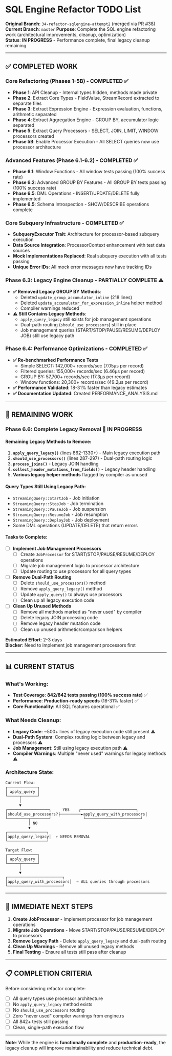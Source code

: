 # SQL Engine Refactor TODO List

**Original Branch**: `34-refactor-sqlengine-attempt2` (merged via PR #38)  
**Current Branch**: `master` 
**Purpose**: Complete the SQL engine refactoring work (architectural improvements, cleanup, optimization)  
**Status**: **IN PROGRESS** - Performance complete, final legacy cleanup remaining

---

## ✅ COMPLETED WORK 

### Core Refactoring (Phases 1-5B) - **COMPLETED** ✅
- **Phase 1**: API Cleanup - Internal types hidden, methods made private
- **Phase 2**: Extract Core Types - FieldValue, StreamRecord extracted to separate files
- **Phase 3**: Extract Expression Engine - Expression evaluation, functions, arithmetic separated
- **Phase 4**: Extract Aggregation Engine - GROUP BY, accumulator logic separated  
- **Phase 5**: Extract Query Processors - SELECT, JOIN, LIMIT, WINDOW processors created
- **Phase 5B**: Enable Processor Execution - All SELECT queries now use processor architecture

### Advanced Features (Phase 6.1-6.2) - **COMPLETED** ✅
- **Phase 6.1**: Window Functions - All window tests passing (100% success rate)
- **Phase 6.2**: Advanced GROUP BY Features - All GROUP BY tests passing (100% success rate)
- **Phase 6.5**: DML Operations - INSERT/UPDATE/DELETE fully implemented 
- **Phase 6.5**: Schema Introspection - SHOW/DESCRIBE operations complete

### Core Subquery Infrastructure - **COMPLETED** ✅
- **SubqueryExecutor Trait**: Architecture for processor-based subquery execution
- **Data Source Integration**: ProcessorContext enhancement with test data sources
- **Mock Implementations Replaced**: Real subquery execution with all tests passing
- **Unique Error IDs**: All mock error messages now have tracking IDs

### **Phase 6.3: Legacy Engine Cleanup** - **PARTIALLY COMPLETE** ⚠️
- **✅ Removed Legacy GROUP BY Methods**: 
  - Deleted `update_group_accumulator_inline` (218 lines)
  - Deleted `update_accumulator_for_expression_inline` helper method
  - Compiler warnings reduced
- **⚠️ Still Contains Legacy Methods**:
  - `apply_query_legacy` still exists for job management operations
  - Dual-path routing (`should_use_processors`) still in place
  - Job management queries (START/STOP/PAUSE/RESUME/DEPLOY JOB) still use legacy path

### **Phase 6.4: Performance Optimizations** - **COMPLETED** ✅
- **✅ Re-benchmarked Performance Tests** 
  - Simple SELECT: 142,000+ records/sec (7.05µs per record)
  - Filtered queries: 155,000+ records/sec (6.46µs per record)
  - GROUP BY: 57,700+ records/sec (17.3µs per record)
  - Window functions: 20,300+ records/sec (49.2µs per record)
- **✅ Performance Validated**: 18-31% faster than legacy estimates
- **✅ Documentation Updated**: Created PERFORMANCE_ANALYSIS.md

---

## 🚧 REMAINING WORK

### **Phase 6.6: Complete Legacy Removal** 🔧 **IN PROGRESS**

#### **Remaining Legacy Methods to Remove:**
1. **`apply_query_legacy()`** (lines 862-1330+) - Main legacy execution path
2. **`should_use_processors()`** (lines 287-297) - Dual-path routing logic
3. **`process_joins()`** - Legacy JOIN handling
4. **`collect_header_mutations_from_fields()`** - Legacy header handling
5. **Various legacy helper methods** flagged by compiler as unused

#### **Query Types Still Using Legacy Path:**
- `StreamingQuery::StartJob` - Job initiation
- `StreamingQuery::StopJob` - Job termination  
- `StreamingQuery::PauseJob` - Job suspension
- `StreamingQuery::ResumeJob` - Job resumption
- `StreamingQuery::DeployJob` - Job deployment
- Some DML operations (UPDATE/DELETE) that return errors

#### **Tasks to Complete:**
- [ ] **Implement Job Management Processors**
  - [ ] Create `JobProcessor` for START/STOP/PAUSE/RESUME/DEPLOY operations
  - [ ] Migrate job management logic to processor architecture
  - [ ] Update routing to use processors for all query types

- [ ] **Remove Dual-Path Routing**
  - [ ] Delete `should_use_processors()` method
  - [ ] Remove `apply_query_legacy()` method
  - [ ] Update `apply_query()` to always use processors
  - [ ] Clean up all legacy execution code

- [ ] **Clean Up Unused Methods**
  - [ ] Remove all methods marked as "never used" by compiler
  - [ ] Delete legacy JOIN processing code
  - [ ] Remove legacy header mutation code
  - [ ] Clean up unused arithmetic/comparison helpers

**Estimated Effort**: 2-3 days  
**Blocker**: Need to implement job management processors first

---

## 📊 **CURRENT STATUS**

### **What's Working:**
- **Test Coverage**: **842/842 tests passing (100% success rate)** ✅
- **Performance**: **Production-ready speeds** (18-31% faster) ✅
- **Core Functionality**: All SQL features operational ✅

### **What Needs Cleanup:**
- **Legacy Code**: ~500+ lines of legacy execution code still present ⚠️
- **Dual-Path System**: Complex routing logic between legacy and processors ⚠️
- **Job Management**: Still using legacy execution path ⚠️
- **Compiler Warnings**: Multiple "never used" warnings for legacy methods ⚠️

### **Architecture State:**
```
Current Flow:
┌─────────────┐
│ apply_query │
└─────┬───────┘
      │
      ▼
┌──────────────────┐     YES    ┌────────────────────────┐
│should_use_processors?├─────────►apply_query_with_processors│
└─────────┬────────┘              └────────────────────────┘
          │ NO
          ▼
┌─────────────────┐
│apply_query_legacy│  ← NEEDS REMOVAL
└─────────────────┘

Target Flow:
┌─────────────┐
│ apply_query │
└─────┬───────┘
      │
      ▼
┌────────────────────────┐
│apply_query_with_processors│  ← ALL queries through processors
└────────────────────────┘
```

---

## 🎯 **IMMEDIATE NEXT STEPS**

1. **Create JobProcessor** - Implement processor for job management operations
2. **Migrate Job Operations** - Move START/STOP/PAUSE/RESUME/DEPLOY to processors
3. **Remove Legacy Path** - Delete `apply_query_legacy` and dual-path routing
4. **Clean Up Warnings** - Remove all unused legacy methods
5. **Final Testing** - Ensure all tests still pass after cleanup

---

## 📋 **COMPLETION CRITERIA**

Before considering refactor complete:
- [ ] All query types use processor architecture
- [ ] No `apply_query_legacy` method exists
- [ ] No `should_use_processors` routing
- [ ] Zero "never used" compiler warnings from engine.rs
- [ ] All 842+ tests still passing
- [ ] Clean, single-path execution flow

---

**Note**: While the engine is **functionally complete** and **production-ready**, the legacy cleanup will improve maintainability and reduce technical debt.